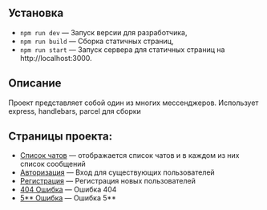 ## Установка

- `npm run dev` — Запуск версии для разработчика,
- `npm run build` — Сборка статичных страниц,
- `npm run start` — Запуск сервера для статичных страниц на http://localhost:3000.

## Описание

Проект представляет собой один из многих мессенджеров. Использует express, handlebars, parcel для сборки

## Страницы проекта:
- [Список чатов](http://localhost:3000/index.html) — отображается список чатов и в каждом из них список сообщений
- [Авторизация](http://localhost:3000/signin.html) — Вход для существующих пользователей
- [Регистрация](http://localhost:3000/signup.html) — Регистрация новых пользователей
- [404 Ошибка](http://localhost:3000/404.html) — Ошибка 404
- [5** Ошибка](http://localhost:3000/500.html) — Ошибка 5**